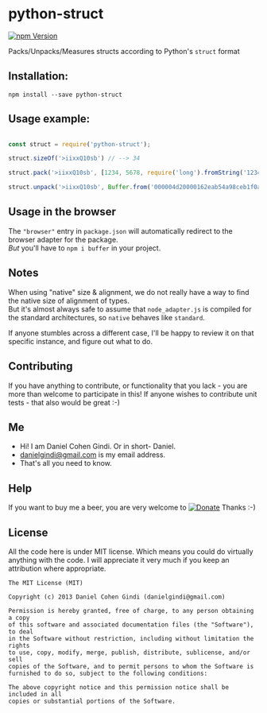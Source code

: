 # python-struct

[![npm Version](https://badge.fury.io/js/python-struct.png)](https://npmjs.org/package/python-struct)

Packs/Unpacks/Measures structs according to Python's `struct` format

## Installation:

```
npm install --save python-struct
```
  
## Usage example:

```javascript

const struct = require('python-struct');

struct.sizeOf('>iixxQ10sb') // --> 34

struct.pack('>iixxQ10sb', [1234, 5678, require('long').fromString('12345678901234567890'), 'abcdefg', true]); // --> <Buffer 00 00 04 d2 00 00 16 2e ab 54 a9 8c eb 1f 0a d2 61 62 63 64 65 66 67 00 00 00 00 00 00 00 00 00 18 80 01>

struct.unpack('>iixxQ10sb', Buffer.from('000004d20000162eab54a98ceb1f0ad2616263646566670000000000000000001880', 'hex')); // --> [ 1234, 5678, 12345678901234567890, 'abcdefg', true ]

```

## Usage in the browser

The `"browser"` entry in `package.json` will automatically redirect to the browser adapter for the package.  
*But* you'll have to `npm i buffer` in your project.

## Notes

When using "native" size & alignment, we do not really have a way to find the native size of alignment of types.  
But it's almost always safe to assume that `node_adapter.js` is compiled for the standard architectures, so `native` behaves like `standard`.

If anyone stumbles across a different case, I'll be happy to review it on that specific instance, and figure out what to do.

## Contributing

If you have anything to contribute, or functionality that you lack - you are more than welcome to participate in this!
If anyone wishes to contribute unit tests - that also would be great :-)

## Me
* Hi! I am Daniel Cohen Gindi. Or in short- Daniel.
* danielgindi@gmail.com is my email address.
* That's all you need to know.

## Help

If you want to buy me a beer, you are very welcome to
[![Donate](https://www.paypalobjects.com/en_US/i/btn/btn_donate_LG.gif)](https://www.paypal.com/cgi-bin/webscr?cmd=_s-xclick&hosted_button_id=G6CELS3E997ZE)
 Thanks :-)

## License

All the code here is under MIT license. Which means you could do virtually anything with the code.
I will appreciate it very much if you keep an attribution where appropriate.

    The MIT License (MIT)

    Copyright (c) 2013 Daniel Cohen Gindi (danielgindi@gmail.com)

    Permission is hereby granted, free of charge, to any person obtaining a copy
    of this software and associated documentation files (the "Software"), to deal
    in the Software without restriction, including without limitation the rights
    to use, copy, modify, merge, publish, distribute, sublicense, and/or sell
    copies of the Software, and to permit persons to whom the Software is
    furnished to do so, subject to the following conditions:

    The above copyright notice and this permission notice shall be included in all
    copies or substantial portions of the Software.
